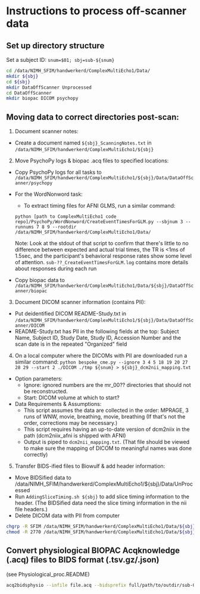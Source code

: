 # Instructions to process off-scanner data


## Set up directory structure

Set a subject ID: `snum=$01; sbj=sub-${snum}`

```sh
cd /data/NIMH_SFIM/handwerkerd/ComplexMultiEcho1/Data/
mkdir ${sbj}
cd ${sbj}
mkdir DataOffScanner Unprocessed
cd DataOffScanner
mkdir biopac DICOM psychopy
```

## Moving data to correct directories post-scan:
1. Document scanner notes:
  - Create a document named `${sbj}_ScanningNotes.txt` in `/data/NIMH_SFIM/handwerkerd/ComplexMultiEcho1/${sbj}`

2. Move PsychoPy logs & biopac .acq files to specified locations:
  - Copy PsychoPy logs for all tasks to `/data/NIMH_SFIM/handwerkerd/ComplexMultiEcho1/${sbj}/Data/DataOffScanner/psychopy`
  - For the WordNonword task:
     - To extract timing files for AFNI GLMS, run a similar command:

    `python [path to ComplexMultiEcho1 code repo]/PsychoPy/WordNonword/CreateEventTimesForGLM.py --sbjnum 3 --runnums 7 8 9 --rootdir /data/NIMH_SFIM/handwerkerd/ComplexMultiEcho1/Data/`

    Note: Look at the stdout of that script to confirm that there's little to no difference between expected and actual trial times, the TR is <1ms of 1.5sec, and the participant's behavioral response rates show some level of attention. `sub-??_CreateEventTimesForGLM.log` contains more details about responses during each run
  - Copy biopac data to `/data/NIMH_SFIM/handwerkerd/ComplexMultiEcho1/Data/${sbj}/DataOffScanner/biopac`

3. Document DICOM scanner information (contains PII):
  - Put deidentified DICOM README-Study.txt in `/data/NIMH_SFIM/handwerkerd/ComplexMultiEcho1/${sbj}/Data/DataOffScanner/DICOM`
  - README-Study.txt has PII in the following fields at the top: Subject Name, Subject ID, Study Date, Study ID, Accession Number and the scan date is in the repeated "Organized" field

4. On a local computer where the DICOMs with PII are downloaded run a similar command:
    `python bespoke_cme.py --ignore 3 4 5 18 19 20 27 28 29 --start 2 ./DICOM ./tmp ${snum} > ${sbj}_dcm2nii_mapping.txt`
  - Option parameters: 
    - Ignore: ignored numbers are the mr_00?? directories that should not be reconstructed.
    - Start: DICOM volume at which to start?
  - Data Requirements & Assumptions:
    - This script assumes the data are collected in the order: MPRAGE, 3 runs of WNW, movie, breathing, movie, breathing (If that's not the order, corrections may be necessary.)
    - This script requires having an up-to-date version of dcm2niix in the path (dcm2niix_afni is shipped with AFNI)
    - Output is piped to `dcm2nii_mapping.txt`. (That file should be viewed to make sure the mapping of DICOM to meaningful names was done correctly)

5. Transfer BIDS-ified files to Biowulf & add header information:
  - Move BIDSified data to /data/NIMH_SFIM/handwerkerd/ComplexMultiEcho1/${sbj}/Data/UnProcessed
  - Run `AddingSliceTiming.sh ${sbj}` to add slice timing information to the header. (The BIDSified data need the slice timing information in the nii file headers.)
  - Delete DICOM data with PII from computer

```sh
chgrp -R SFIM /data/NIMH_SFIM/handwerkerd/ComplexMultiEcho1/Data/${sbj}
chmod -R 2770 /data/NIMH_SFIM/handwerkerd/ComplexMultiEcho1/Data/${sbj}
```

## Convert physiological BIOPAC Acqknowledge (.acq) files to BIDS format (.tsv.gz/.json)

(see Physiological_proc.README)

```sh
acq2bidsphysio --infile file.acq --bidsprefix full/path/to/outdir/sub-01_task-wnw_acq-b_run-1_physio
```
